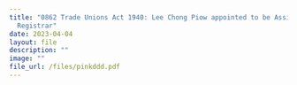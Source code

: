 ```yaml
---
title: "0862 Trade Unions Act 1940: Lee Chong Piow appointed to be Assistant
  Registrar"
date: 2023-04-04
layout: file
description: ""
image: ""
file_url: /files/pinkddd.pdf
---
```

